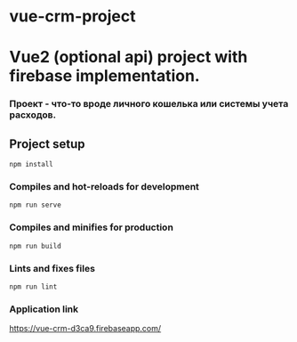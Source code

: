# vue-crm-project

# Vue2 (optional api) project with firebase implementation.

### Проект - что-то вроде личного кошелька или системы учета расходов.

## Project setup
```
npm install
```

### Compiles and hot-reloads for development
```
npm run serve
```

### Compiles and minifies for production
```
npm run build
```

### Lints and fixes files
```
npm run lint
```
### Application link

https://vue-crm-d3ca9.firebaseapp.com/
